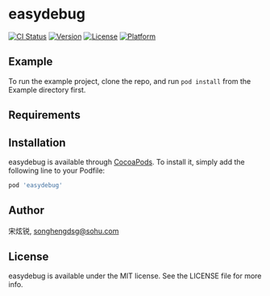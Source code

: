 # easydebug

[![CI Status](https://img.shields.io/travis/宋炫锐/easydebug.svg?style=flat)](https://travis-ci.org/宋炫锐/easydebug)
[![Version](https://img.shields.io/cocoapods/v/easydebug.svg?style=flat)](https://cocoapods.org/pods/easydebug)
[![License](https://img.shields.io/cocoapods/l/easydebug.svg?style=flat)](https://cocoapods.org/pods/easydebug)
[![Platform](https://img.shields.io/cocoapods/p/easydebug.svg?style=flat)](https://cocoapods.org/pods/easydebug)

## Example

To run the example project, clone the repo, and run `pod install` from the Example directory first.

## Requirements

## Installation

easydebug is available through [CocoaPods](https://cocoapods.org). To install
it, simply add the following line to your Podfile:

```ruby
pod 'easydebug'
```

## Author

宋炫锐, songhengdsg@sohu.com

## License

easydebug is available under the MIT license. See the LICENSE file for more info.
